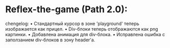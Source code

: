﻿# Reflex-the-game (Path 2.0):
chengelog:
• Стандартный курсор в зоне 'playground' теперь изображается как прицел.
• Div-блоки теперь отображаются как png картинки.
• Добавлена анимация для div-блока.
• Исправлена ошибка с заползанием div-блоков в зону header'а.

